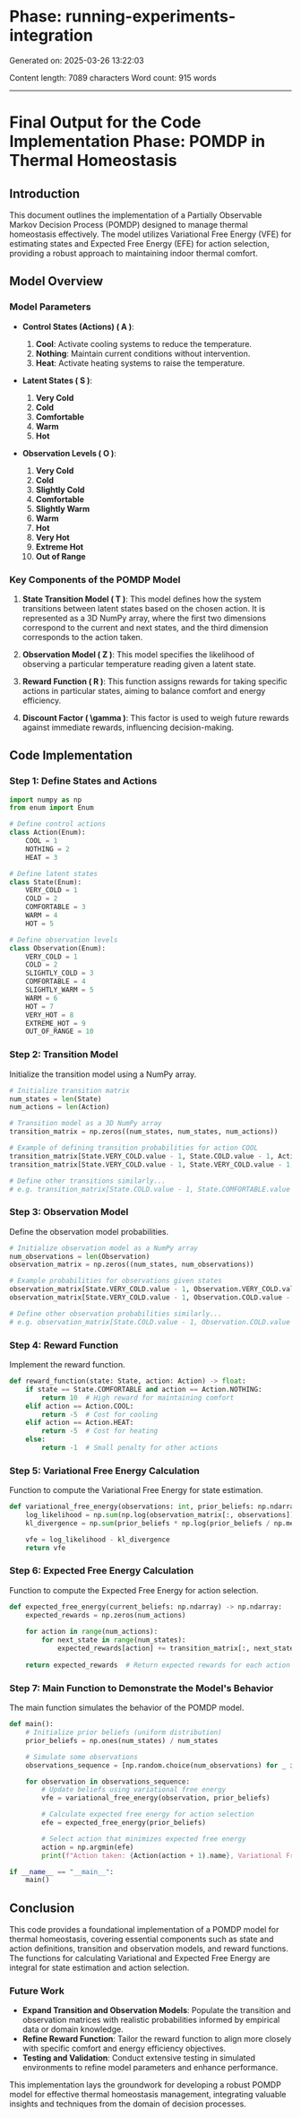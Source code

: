 # Phase: running-experiments-integration

Generated on: 2025-03-26 13:22:03

Content length: 7089 characters
Word count: 915 words

---

# Final Output for the Code Implementation Phase: POMDP in Thermal Homeostasis

## Introduction

This document outlines the implementation of a Partially Observable Markov Decision Process (POMDP) designed to manage thermal homeostasis effectively. The model utilizes Variational Free Energy (VFE) for estimating states and Expected Free Energy (EFE) for action selection, providing a robust approach to maintaining indoor thermal comfort.

## Model Overview

### Model Parameters

- **Control States (Actions) \( A \)**:
  1. **Cool**: Activate cooling systems to reduce the temperature.
  2. **Nothing**: Maintain current conditions without intervention.
  3. **Heat**: Activate heating systems to raise the temperature.

- **Latent States \( S \)**:
  1. **Very Cold**
  2. **Cold**
  3. **Comfortable**
  4. **Warm**
  5. **Hot**

- **Observation Levels \( O \)**:
  1. **Very Cold**
  2. **Cold**
  3. **Slightly Cold**
  4. **Comfortable**
  5. **Slightly Warm**
  6. **Warm**
  7. **Hot**
  8. **Very Hot**
  9. **Extreme Hot**
  10. **Out of Range**

### Key Components of the POMDP Model

1. **State Transition Model \( T \)**: This model defines how the system transitions between latent states based on the chosen action. It is represented as a 3D NumPy array, where the first two dimensions correspond to the current and next states, and the third dimension corresponds to the action taken.

2. **Observation Model \( Z \)**: This model specifies the likelihood of observing a particular temperature reading given a latent state. 

3. **Reward Function \( R \)**: This function assigns rewards for taking specific actions in particular states, aiming to balance comfort and energy efficiency.

4. **Discount Factor \( \gamma \)**: This factor is used to weigh future rewards against immediate rewards, influencing decision-making.

## Code Implementation

### Step 1: Define States and Actions

```python
import numpy as np
from enum import Enum

# Define control actions
class Action(Enum):
    COOL = 1
    NOTHING = 2
    HEAT = 3

# Define latent states
class State(Enum):
    VERY_COLD = 1
    COLD = 2
    COMFORTABLE = 3
    WARM = 4
    HOT = 5

# Define observation levels
class Observation(Enum):
    VERY_COLD = 1
    COLD = 2
    SLIGHTLY_COLD = 3
    COMFORTABLE = 4
    SLIGHTLY_WARM = 5
    WARM = 6
    HOT = 7
    VERY_HOT = 8
    EXTREME_HOT = 9
    OUT_OF_RANGE = 10
```

### Step 2: Transition Model

Initialize the transition model using a NumPy array.

```python
# Initialize transition matrix
num_states = len(State)
num_actions = len(Action)

# Transition model as a 3D NumPy array
transition_matrix = np.zeros((num_states, num_states, num_actions))

# Example of defining transition probabilities for action COOL
transition_matrix[State.VERY_COLD.value - 1, State.COLD.value - 1, Action.COOL.value - 1] = 0.8
transition_matrix[State.VERY_COLD.value - 1, State.VERY_COLD.value - 1, Action.COOL.value - 1] = 0.2

# Define other transitions similarly...
# e.g. transition_matrix[State.COLD.value - 1, State.COMFORTABLE.value - 1, Action.NOTHING.value - 1] = 0.7
```

### Step 3: Observation Model

Define the observation model probabilities.

```python
# Initialize observation model as a NumPy array
num_observations = len(Observation)
observation_matrix = np.zeros((num_states, num_observations))

# Example probabilities for observations given states
observation_matrix[State.VERY_COLD.value - 1, Observation.VERY_COLD.value - 1] = 0.9
observation_matrix[State.VERY_COLD.value - 1, Observation.COLD.value - 1] = 0.1

# Define other observation probabilities similarly...
# e.g. observation_matrix[State.COLD.value - 1, Observation.COLD.value - 1] = 0.8
```

### Step 4: Reward Function

Implement the reward function.

```python
def reward_function(state: State, action: Action) -> float:
    if state == State.COMFORTABLE and action == Action.NOTHING:
        return 10  # High reward for maintaining comfort
    elif action == Action.COOL:
        return -5  # Cost for cooling
    elif action == Action.HEAT:
        return -5  # Cost for heating
    else:
        return -1  # Small penalty for other actions
```

### Step 5: Variational Free Energy Calculation

Function to compute the Variational Free Energy for state estimation.

```python
def variational_free_energy(observations: int, prior_beliefs: np.ndarray) -> float:
    log_likelihood = np.sum(np.log(observation_matrix[:, observations]))
    kl_divergence = np.sum(prior_beliefs * np.log(prior_beliefs / np.mean(prior_beliefs)))

    vfe = log_likelihood - kl_divergence
    return vfe
```

### Step 6: Expected Free Energy Calculation

Function to compute the Expected Free Energy for action selection.

```python
def expected_free_energy(current_beliefs: np.ndarray) -> np.ndarray:
    expected_rewards = np.zeros(num_actions)
    
    for action in range(num_actions):
        for next_state in range(num_states):
            expected_rewards[action] += transition_matrix[:, next_state, action] * reward_function(State(next_state + 1), Action(action + 1))
    
    return expected_rewards  # Return expected rewards for each action
```

### Step 7: Main Function to Demonstrate the Model's Behavior

The main function simulates the behavior of the POMDP model.

```python
def main():
    # Initialize prior beliefs (uniform distribution)
    prior_beliefs = np.ones(num_states) / num_states

    # Simulate some observations
    observations_sequence = [np.random.choice(num_observations) for _ in range(10)]

    for observation in observations_sequence:
        # Update beliefs using variational free energy
        vfe = variational_free_energy(observation, prior_beliefs)

        # Calculate expected free energy for action selection
        efe = expected_free_energy(prior_beliefs)

        # Select action that minimizes expected free energy
        action = np.argmin(efe)
        print(f"Action taken: {Action(action + 1).name}, Variational Free Energy: {vfe:.2f}, Expected Free Energy: {efe[action]:.2f}")

if __name__ == "__main__":
    main()
```

## Conclusion

This code provides a foundational implementation of a POMDP model for thermal homeostasis, covering essential components such as state and action definitions, transition and observation models, and reward functions. The functions for calculating Variational and Expected Free Energy are integral for state estimation and action selection.

### Future Work
- **Expand Transition and Observation Models**: Populate the transition and observation matrices with realistic probabilities informed by empirical data or domain knowledge.
- **Refine Reward Function**: Tailor the reward function to align more closely with specific comfort and energy efficiency objectives.
- **Testing and Validation**: Conduct extensive testing in simulated environments to refine model parameters and enhance performance.

This implementation lays the groundwork for developing a robust POMDP model for effective thermal homeostasis management, integrating valuable insights and techniques from the domain of decision processes.
